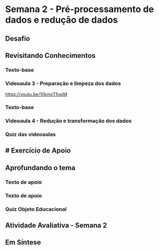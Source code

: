 # Semana 2 - Pré-processamento de dados e redução de dados

## Desafio

## Revisitando Conhecimentos

### Texto-base

### Videoaula 3 - Preparação e limpeza dos dados
https://youtu.be/10kmcTfoxiM


### Texto-base
### Videoaula 4 - Redução e transformação dos dados
### Quiz das videoaulas
## # Exercício de Apoio
## Aprofundando o tema
### Texto de apoio
### Texto de apoio
### Quiz Objeto Educacional
## Atividade Avaliativa - Semana 2
## Em Síntese